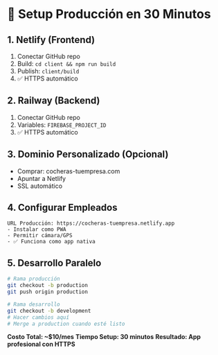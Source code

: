 # 🚀 Setup Producción en 30 Minutos

## 1. Netlify (Frontend)
1. Conectar GitHub repo
2. Build: `cd client && npm run build`
3. Publish: `client/build`
4. ✅ HTTPS automático

## 2. Railway (Backend)
1. Conectar GitHub repo
2. Variables: `FIREBASE_PROJECT_ID`
3. ✅ HTTPS automático

## 3. Dominio Personalizado (Opcional)
- Comprar: cocheras-tuempresa.com
- Apuntar a Netlify
- SSL automático

## 4. Configurar Empleados
```
URL Producción: https://cocheras-tuempresa.netlify.app
- Instalar como PWA
- Permitir cámara/GPS
- ✅ Funciona como app nativa
```

## 5. Desarrollo Paralelo
```bash
# Rama producción
git checkout -b production
git push origin production

# Rama desarrollo  
git checkout -b development
# Hacer cambios aquí
# Merge a production cuando esté listo
```

**Costo Total: ~$10/mes**
**Tiempo Setup: 30 minutos**
**Resultado: App profesional con HTTPS**